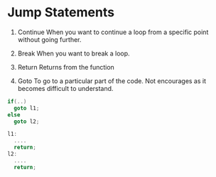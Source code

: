 # Jump Statements

1. Continue
   When you want to continue a loop from a specific point without going further.

2. Break
   When you want to break a loop.

3. Return
   Returns from the function

4. Goto
   To go to a particular part of the code. Not encourages as it becomes difficult to understand.

```cpp
if(..)
  goto l1;
else
  goto l2;

l1:
  ....
  return;
l2:
  ....
  return;
```
